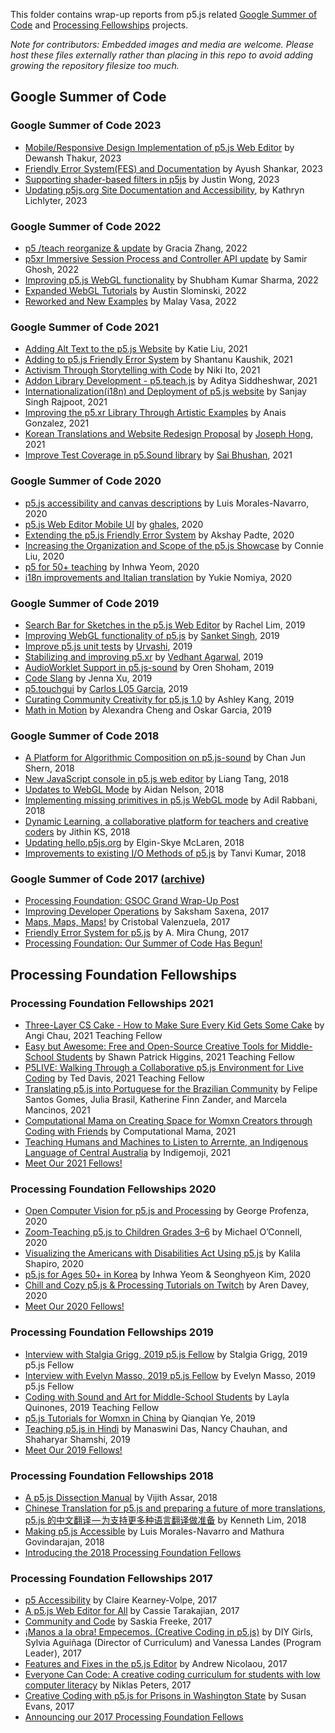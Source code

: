 This folder contains wrap-up reports from p5.js related [Google Summer of Code](https://summerofcode.withgoogle.com/organizations/4915113891463168/)  and [Processing Fellowships](https://processingfoundation.org/fellowships) projects.


*Note for contributors: Embedded images and media are welcome. Please host these files externally rather than placing in this repo to avoid adding growing the repository filesize too much.*

## Google Summer of Code

### Google Summer of Code 2023
* [Mobile/Responsive Design Implementation of p5.js Web Editor](https://github.com/processing/p5.js/blob/main/contributor_docs/project_wrapups/dewansDT_gsoc_2023.md) by Dewansh Thakur, 2023
* [Friendly Error System(FES) and Documentation](https://github.com/processing/p5.js/blob/main/contributor_docs/project_wrapups/ayush23dash_gsoc_2023.md) by Ayush Shankar, 2023
* [Supporting shader-based filters in p5js](https://github.com/processing/p5.js/blob/main/contributor_docs/project_wrapups/wong_gsoc_2023.md) by Justin Wong, 2023
* [Updating p5js.org Site Documentation and Accessibility]([contributor_docs/](https://github.com/processing/p5.js/blob/main/contributor_docs/)project_wrapups/lichlyter_gsoc_2023.md), by Kathryn Lichlyter, 2023
  
### Google Summer of Code 2022
* [p5 /teach reorganize & update](https://github.com/processing/p5.js/blob/main/contributor_docs/project_wrapups/graciazhang_gsoc_2022.md) by Gracia Zhang, 2022
* [p5xr Immersive Session Process and Controller API update](https://github.com/processing/p5.js/blob/main/contributor_docs/project_wrapups/smrghsh_gsoc_2022.md) by Samir Ghosh, 2022
* [Improving p5.js WebGL functionality](https://github.com/processing/p5.js/blob/main/contributor_docs/project_wrapups/shubham_sharma_gsoc_2022.md) by Shubham Kumar Sharma, 2022
* [Expanded WebGL Tutorials](https://github.com/processing/p5.js/blob/main/contributor_docs/project_wrapups/slominski_gsoc_2022.md) by Austin Slominski, 2022
* [Reworked and New Examples](https://github.com/processing/p5.js/blob/main/contributor_docs/project_wrapups/malayvasa_gsoc_2022.md) by Malay Vasa, 2022

### Google Summer of Code 2021
* [Adding Alt Text to the p5.js Website](https://github.com/processing/p5.js/blob/main/contributor_docs/project_wrapups/katiejliu_gsoc_2021.md) by Katie Liu, 2021
* [Adding to p5.js Friendly Error System](https://github.com/processing/p5.js/blob/main/contributor_docs/project_wrapups/shantanuKaushik_gsoc_2021.md) by Shantanu Kaushik, 2021
* [Activism Through Storytelling with Code](https://github.com/processing/p5.js/blob/main/contributor_docs/project_wrapups/nikiito_gsoc_2021.md) by Niki Ito, 2021
* [Addon Library Development - p5.teach.js](https://github.com/processing/p5.js/blob/main/contributor_docs/project_wrapups/aditya_gsoc_2021.md) by Aditya Siddheshwar, 2021
* [Internationalization(i18n) and Deployment of p5.js website](https://github.com/processing/p5.js/blob/main/contributor_docs/project_wrapups/sanjay_singh_rajpoot_gsoc2020.md) by Sanjay Singh Rajpoot, 2021
* [Improving the p5.xr Library Through Artistic Examples](https://github.com/processing/p5.js/blob/main/contributor_docs/project_wrapups/anaisgonzalez_gsoc_2021.md) by Anais Gonzalez, 2021
* [Korean Translations and Website Redesign Proposal](https://github.com/processing/p5.js/blob/main/contributor_docs/project_wrapups/josephhong_gsoc_2021.md) by [Joseph Hong](github.com/jhongover9000), 2021
* [Improve Test Coverage in p5.Sound library](https://github.com/processing/p5.js/blob/main/contributor_docs/project_wrapups/sai_bhushan_gsoc_2021.md) by [Sai Bhushan](https://github.com/satyasaibhushan), 2021

### Google Summer of Code 2020
* [p5.js accessibility and canvas descriptions](https://github.com/processing/p5.js/blob/main/contributor_docs/project_wrapups/luismn_gsoc_2020.md) by Luis Morales-Navarro, 2020
* [p5.js Web Editor Mobile UI](https://github.com/processing/p5.js/blob/main/contributor_docs/project_wrapups/ghalestrilo_gsoc_2020.md) by [ghales](https://github.com/ghalestrilo), 2020
* [Extending the p5.js Friendly Error System](https://github.com/processing/p5.js/blob/main/contributor_docs/project_wrapups/akshaypadte_gsoc_2020.md) by Akshay Padte, 2020
* [Increasing the Organization and Scope of the p5.js Showcase](https://github.com/processing/p5.js/blob/main/contributor_docs/project_wrapups/connieliu_gsoc_2020.md) by Connie Liu, 2020
* [p5 for 50+ teaching](https://github.com/processing/p5.js/blob/main/contributor_docs/project_wrapups/inhwayeom_gsoc_2020.md) by Inhwa Yeom, 2020
* [i18n improvements and Italian translation](https://github.com/processing/p5.js/blob/main/contributor_docs/project_wrapups/yukienomiya_gsoc_2020.md) by Yukie Nomiya, 2020

### Google Summer of Code 2019
* [Search Bar for Sketches in the p5.js Web Editor](https://github.com/processing/p5.js/blob/main/contributor_docs/project_wrapups/rachellim_gsoc_2019.md) by Rachel Lim, 2019
* [Improving WebGL functionality of p5.js](https://github.com/processing/p5.js/blob/main/contributor_docs/project_wrapups/sanket_gsoc_2019.md) by [Sanket Singh](https://github.com/sanketsingh24), 2019
* [Improve p5.js unit tests](https://github.com/processing/p5.js/blob/main/contributor_docs/project_wrapups/urvashi_gsoc_2019.md) by [Urvashi](https://github.com/ihsavru), 2019
* [Stabilizing and improving p5.xr](https://github.com/processing/p5.js/blob/main/contributor_docs/project_wrapups/vedhant_gsoc_2019.md) by [Vedhant Agarwal](https://github.com/vedhant), 2019
* [AudioWorklet Support in p5.js-sound](https://github.com/processing/p5.js/blob/main/contributor_docs/project_wrapups/orenshoham_gsoc_2019.md) by Oren Shoham, 2019
* [Code Slang](https://github.com/processing/p5.js/blob/main/contributor_docs/project_wrapups/xu_gsoc_2019.md) by Jenna Xu, 2019
* [p5.touchgui](https://github.com/processing/p5.js/blob/main/contributor_docs/project_wrapups/L05_GSOC_2019.md) by [Carlos L05 Garcia](https://github.com/L05), 2019 
* [Curating Community Creativity for p5.js 1.0](https://github.com/processing/p5.js/blob/main/contributor_docs/project_wrapups/ashleykang_gsoc2019.md) by Ashley Kang, 2019
* [Math in Motion](https://github.com/processing/p5.js/blob/main/contributor_docs/project_wrapups/acheng_ogarcia_gsoc_2019.md) by Alexandra Cheng and Oskar Garcia, 2019

### Google Summer of Code 2018
* [A Platform for Algorithmic Composition on p5.js-sound](https://github.com/processing/p5.js/blob/main/contributor_docs/project_wrapups/junshern_gsoc_2018.md) by Chan Jun Shern, 2018
* [New JavaScript console in p5.js web editor](https://github.com/processing/p5.js/blob/main/contributor_docs/project_wrapups/liang_gsoc_2018.md) by Liang Tang, 2018
* [Updates to WebGL Mode](https://github.com/processing/p5.js/blob/main/contributor_docs/project_wrapups/aidannelson_gsoc_2018.md) by Aidan Nelson, 2018
* [Implementing missing primitives in p5.js WebGL mode](https://github.com/processing/p5.js/blob/main/contributor_docs/project_wrapups/adilrabbani_gsoc_2018.md) by Adil Rabbani, 2018
* [Dynamic Learning, a collaborative platform for teachers and creative coders](
https://github.com/processing/p5.js/blob/main/contributor_docs/project_wrapups/jithinks_gsoc_2018.md) by Jithin KS, 2018
* [Updating hello.p5js.org](https://github.com/processing/p5.js/blob/main/contributor_docs/project_wrapups/elginmclaren_gsoc_2018.md) by Elgin-Skye McLaren, 2018
* [Improvements to existing I/O Methods of p5.js](https://github.com/processing/p5.js/blob/main/contributor_docs/project_wrapups/tanvi_gsoc_2018.md) by Tanvi Kumar, 2018

### Google Summer of Code 2017 ([archive](https://summerofcode.withgoogle.com/archive/2017/organizations/5256745899261952/))
* [Processing Foundation: GSOC Grand Wrap-Up Post](https://medium.com/processing-foundation/2017-google-summer-of-code-grand-wrap-up-post-16680b1438db)
* [Improving Developer Operations](https://github.com/processing/p5.js/blob/main/contributor_docs/project_wrapups/sakshamsaxena_gsoc_2017.md) by Saksham Saxena, 2017
* [Maps, Maps, Maps!](https://medium.com/processing-foundation/maps-maps-maps-f0914218c87b) by Cristobal Valenzuela, 2017
* [Friendly Error System for p5.js](https://medium.com/processing-foundation/2017-marks-the-processing-foundations-sixth-year-participating-in-google-summer-of-code-d365f62fc463) by A. Mira Chung, 2017
* [Processing Foundation: Our Summer of Code Has Begun!](https://medium.com/processing-foundation/our-summer-of-code-has-begun-dffc1bbddb7c)


## Processing Foundation Fellowships

### Processing Foundation Fellowships 2021
* [Three-Layer CS Cake - How to Make Sure Every Kid Gets Some Cake](https://medium.com/processing-foundation/three-layer-cs-cake-how-to-make-sure-every-kid-gets-some-cake-f7ee52e147f1) by Angi Chau, 2021 Teaching Fellow
* [Easy but Awesome: Free and Open-Source Creative Tools for Middle-School Students](https://medium.com/processing-foundation/easy-but-awesome-free-and-open-source-creative-tools-for-middle-school-students-89260eb3824d) by Shawn Patrick Higgins, 2021 Teaching Fellow
* [P5LIVE: Walking Through a Collaborative p5.js Environment for Live Coding](https://medium.com/processing-foundation/p5live-walking-through-a-collaborative-p5-js-environment-for-live-coding-bc39d95908c6) by Ted Davis, 2021 Teaching Fellow
* [Translating p5.js into Portuguese for the Brazilian Community](https://medium.com/processing-foundation/translating-p5-js-into-portuguese-for-the-brazilian-community-14b969e77ab1) by Felipe Santos Gomes, Julia Brasil, Katherine Finn Zander, and Marcela Mancinos, 2021
* [Computational Mama on Creating Space for Womxn Creators through Coding with Friends](https://medium.com/processing-foundation/ambika-joshi-on-creating-space-for-womxn-creators-through-coding-with-friends-805c00301e39) by Computational Mama, 2021
* [Teaching Humans and Machines to Listen to Arrernte, an Indigenous Language of Central Australia](https://medium.com/processing-foundation/teaching-humans-and-machines-to-listen-to-arrernte-an-indigenous-language-of-central-australia-90d86957132e) by Indigemoji, 2021
* [Meet Our 2021 Fellows!](https://medium.com/processing-foundation/meet-our-2021-fellows-c22084da8019)


### Processing Foundation Fellowships 2020
* [Open Computer Vision for p5.js and Processing](https://medium.com/processing-foundation/open-computer-vision-for-p5-js-and-processing-fb4490441705) by George Profenza, 2020
* [Zoom-Teaching p5.js to Children Grades 3–6](https://medium.com/processing-foundation/zoom-teaching-p5-js-to-children-grades-3-6-54a0955c0ba5) by Michael O’Connell, 2020
* [Visualizing the Americans with Disabilities Act Using p5.js](https://medium.com/processing-foundation/visualizing-the-americans-with-disabilities-act-using-p5-js-7853b9180b56) by Kalila Shapiro, 2020
* [p5.js for Ages 50+ in Korea](https://medium.com/processing-foundation/p5-js-for-ages-50-in-korea-50d47b5927fb) by Inhwa Yeom & Seonghyeon Kim, 2020
* [Chill and Cozy p5.js & Processing Tutorials on Twitch](https://medium.com/processing-foundation/chill-and-cozy-p5-js-processing-tutorials-on-twitch-c10f068d0a7f) by Aren Davey, 2020
* [Meet Our 2020 Fellows!](https://medium.com/processing-foundation/meet-our-2020-fellows-7a51034f6845)

### Processing Foundation Fellowships 2019
* [Interview with Stalgia Grigg, 2019 p5.js Fellow](https://medium.com/processing-foundation/interview-with-stalgia-grigg-2019-p5-js-fellow-6fc40252e0) by Stalgia Grigg, 2019 p5.js Fellow
* [Interview with Evelyn Masso, 2019 p5.js Fellow](https://medium.com/processing-foundation/interview-with-evelyn-masso-2019-p5-js-fellow-7ac6769704df) by Evelyn Masso, 2019 p5.js Fellow
* [Coding with Sound and Art for Middle-School Students](https://medium.com/processing-foundation/interview-with-2019-teaching-fellow-layla-quinones-3039f10ae761) by Layla Quinones, 2019 Teaching Fellow
* [p5.js Tutorials for Womxn in China](https://medium.com/processing-foundation/interview-with-2019-fellow-qianqian-ye-799c0115c295) by Qianqian Ye, 2019
* [Teaching p5.js in Hindi](https://medium.com/processing-foundation/interview-with-2019-fellows-manaswini-das-nancy-chauhan-and-shaharyar-shamshi-172127c2e277) by Manaswini Das, Nancy Chauhan, and Shaharyar Shamshi, 2019
* [Meet Our 2019 Fellows!](https://medium.com/processing-foundation/meet-our-2019-fellows-9f13d4e4a68a)

### Processing Foundation Fellowships 2018
* [A p5.js Dissection Manual](https://medium.com/processing-foundation/a-p5-js-dissection-manual-38959ff8522e) by Vijith Assar, 2018
* [Chinese Translation for p5.js and preparing a future of more translations](https://medium.com/processing-foundation/chinese-translation-for-p5-js-and-preparing-a-future-of-more-translations-b56843ea096e), [p5.js 的中文翻译 — 为支持更多种语言翻译做准备](https://medium.com/processing-foundation/p5-js-%E7%9A%84%E4%B8%AD%E6%96%87%E7%BF%BB%E8%AF%91-%E4%B8%BA%E6%94%AF%E6%8C%81%E6%9B%B4%E5%A4%9A%E7%A7%8D%E8%AF%AD%E8%A8%80%E7%BF%BB%E8%AF%91%E5%81%9A%E5%87%86%E5%A4%87-a0fa94da770f) by Kenneth Lim, 2018
* [Making p5.js Accessible](https://medium.com/processing-foundation/making-p5-js-accessible-e2ce366e05a0) by Luis Morales-Navarro and Mathura Govindarajan, 2018
* [Introducing the 2018 Processing Foundation Fellows](https://medium.com/processing-foundation/introducing-the-2018-processing-foundation-fellows-a16ae4e87f80)

### Processing Foundation Fellowships 2017
* [p5 Accessibility](https://medium.com/processing-foundation/p5-accessibility-115d84535fa8) by Claire Kearney-Volpe, 2017
* [A p5.js Web Editor for All](https://medium.com/processing-foundation/a-p5-js-web-editor-for-all-64aaa3f9d767) by Cassie Tarakajian, 2017
* [Community and Code](https://medium.com/processing-foundation/community-and-code-882b00e6ee32) by Saskia Freeke, 2017
* [¡Manos a la obra! Empecemos. (Creative Coding in p5.js)](https://medium.com/processing-foundation/manos-a-la-obra-empecemos-creative-coding-in-p5-js-a2bfe3e059ce) by DIY Girls, Sylvia Aguiñaga (Director of Curriculum) and Vanessa Landes (Program Leader), 2017
* [Features and Fixes in the p5.js Editor](https://medium.com/processing-foundation/features-and-fixes-in-the-p5-js-editor-722e4b56495e) by Andrew Nicolaou, 2017
* [Everyone Can Code: A creative coding curriculum for students with low computer literacy](https://medium.com/processing-foundation/anyone-can-code-a-creative-coding-curriculum-for-students-with-low-computer-literacy-69e121149abc) by Niklas Peters, 2017
* [Creative Coding with p5.js for Prisons in Washington State](https://medium.com/processing-foundation/creative-coding-with-p5-js-for-prisons-in-washington-state-3bd1d342d769) by Susan Evans, 2017
* [Announcing our 2017 Processing Foundation Fellows](https://medium.com/processing-foundation/announcing-our-2017-processing-foundation-fellows-8b9e7c8bd2f)


